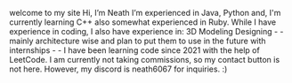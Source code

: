 welcome to my site
Hi, I’m Neath
I’m experienced in Java, Python and, I'm currently learning C++
also somewhat experienced in Ruby.
While I have experience in coding, I also have experience in:
3D Modeling
Designing - - mainly architecture wise
and plan to put them to use in the future with internships - - I have
been learning code since 2021 with the help of LeetCode.
I am currently not taking commissions, so my contact button is not here.
However, my discord is neath6067 for inquiries. :)
